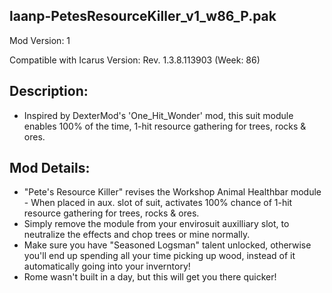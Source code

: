 laanp-PetesResourceKiller_v1_w86_P.pak
----------------------------------------------------------------------
Mod Version: 1

Compatible with Icarus Version: Rev. 1.3.8.113903 (Week: 86)

## Description:
- Inspired by DexterMod's 'One_Hit_Wonder' mod, this suit module enables 100% of the time, 1-hit resource gathering for trees, rocks & ores.

## Mod Details:
- "Pete's Resource Killer" revises the Workshop Animal Healthbar module - When placed in aux. slot of suit, activates 100% chance of 1-hit resource gathering for trees, rocks & ores.
- Simply remove the module from your envirosuit auxilliary slot, to neutralize the effects and chop trees or mine normally.
- Make sure you have "Seasoned Logsman" talent unlocked, otherwise you'll end up spending all your time picking up wood, instead of it automatically going into your inverntory!
- Rome wasn't built in a day, but this will get you there quicker!







